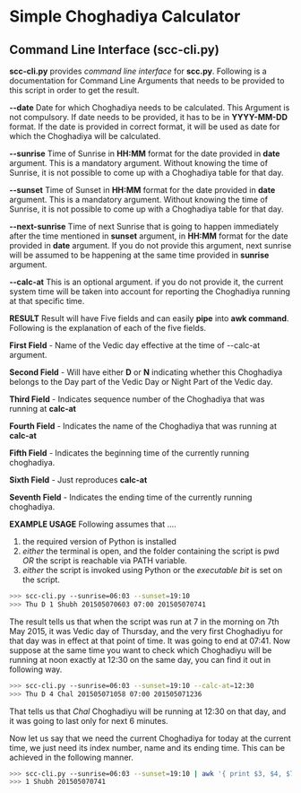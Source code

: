 # Simple Choghadiya Calculator
## Command Line Interface (scc-cli.py)
**scc-cli.py** provides *command line interface* for **scc.py**. Following is a documentation for Command Line Arguments that needs to be provided to this script in order to get the result.

**--date**
Date for which Choghadiya needs to be calculated. This Argument is not compulsory. If date needs to be provided, it has to be in **YYYY-MM-DD** format. If the date is provided in correct format, it will be used as date for which the Choghadiya will be calculated. 

**--sunrise**
Time of Sunrise in **HH:MM** format for the date provided in **date** argument. This is a mandatory argument. Without knowing the time of Sunrise, it is not possible to come up with a Choghadiya table for that day.

**--sunset**
Time of Sunset in **HH:MM** format for the date provided in **date** argument. This is a mandatory argument. Without knowing the time of Sunrise, it is not possible to come up with a Choghadiya table for that day.

**--next-sunrise**
Time of next Sunrise that is going to happen immediately after the time mentioned in **sunset** argument, in **HH:MM** format for the date provided in **date** argument. If you do not provide this argument, next sunrise will be assumed to be happening at the same time provided in **sunrise** argument.

**--calc-at**
This is an optional argument. if you do not provide it, the current system time will be taken into account for reporting the Choghadiya running at that specific time.

**RESULT**
Result will have Five fields and can easily **pipe** into **awk command**. Following is the explanation of each of the five fields.

**First Field** - Name of the Vedic day effective at the time of --calc-at argument.

**Second Field** - Will have either **D** or **N** indicating whether this Choghadiya belongs to the Day part of the Vedic Day or Night Part of the Vedic day.

**Third Field** - Indicates sequence number of the Choghadiya that was running at **calc-at**

**Fourth Field** - Indicates the name of the Choghadiya that was running at **calc-at**

**Fifth Field** - Indicates the beginning time of the currently running choghadiya.

**Sixth Field** - Just reproduces **calc-at**

**Seventh Field** - Indicates the ending time of the currently running choghadiya.

**EXAMPLE USAGE**
Following assumes that ....
1. the required version of Python is installed
2. *either* the terminal is open, and the folder containing the script is pwd *OR* the script is reachable via PATH variable.
3. *either* the script is invoked using Python or the *executable bit* is set on the script.
 
```bash
>>> scc-cli.py --sunrise=06:03 --sunset=19:10
>>> Thu D 1 Shubh 201505070603 07:00 201505070741
```
The result tells us that when the script was run at 7 in the morning on 7th May 2015, it was Vedic day of Thursday, and the very first Choghadiyu for that day was in effect at that point of time. It was going to end at 07:41.
Now suppose at the same time you want to check which Choghadiyu will be running at noon exactly at 12:30 on the same day, you can find it out in following way.
```bash
>>> scc-cli.py --sunrise=06:03 --sunset=19:10 --calc-at=12:30
>>> Thu D 4 Chal 201505071058 07:00 201505071236
```
That tells us that *Chal* Choghadiyu will be running at 12:30 on that day, and it was going to last only for next 6 minutes.

Now let us say that we need the current Choghadiya for today at the current time, we just need its index number, name and its ending time. This can be achieved in the following manner.

```bash
>>> scc-cli.py --sunrise=06:03 --sunset=19:10 | awk '{ print $3, $4, $7 }'
>>> 1 Shubh 201505070741
```
